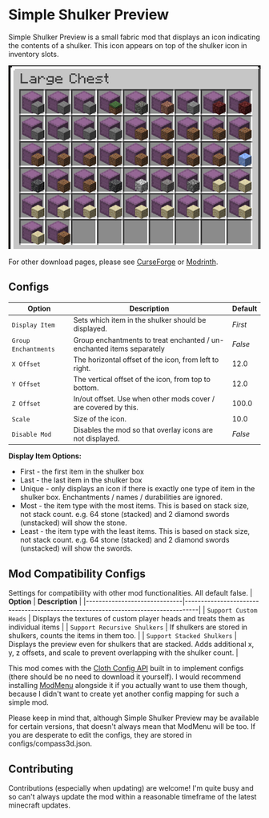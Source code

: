 # Simple Shulker Preview

Simple Shulker Preview is a small fabric mod that displays an icon indicating the contents of a shulker. This icon appears on top of the shulker icon in inventory slots.

![Example image](src/main/resources/assets/compass3d/example.png)

For other download pages, please see [CurseForge](https://www.curseforge.com/minecraft/mc-mods/simple-shulker-preview) or [Modrinth](https://modrinth.com/mod/simple-shulker-preview).

## Configs

| **Option**           | **Description**                                                       | **Default** |
| -------------------- | --------------------------------------------------------------------- | ----------- |
| `Display Item`       | Sets which item in the shulker should be displayed.                   | _First_     |
| `Group Enchantments` | Group enchantments to treat enchanted / un-enchanted items separately | _False_     |
| `X Offset`           | The horizontal offset of the icon, from left to right.                | 12.0        |
| `Y Offset`           | The vertical offset of the icon, from top to bottom.                  | 12.0        |
| `Z Offset`           | In/out offset. Use when other mods cover / are covered by this.       | 100.0       |
| `Scale`              | Size of the icon.                                                     | 10.0        |
| `Disable Mod`        | Disables the mod so that overlay icons are not displayed.             | _False_     |

**Display Item Options:**

- First - the first item in the shulker box
- Last - the last item in the shulker box
- Unique - only displays an icon if there is exactly one type of item in the shulker box. Enchantments / names / durabilities are ignored.
- Most - the item type with the most items. This is based on stack size, not stack count. e.g. 64 stone (stacked) and 2 diamond swords (unstacked) will show the stone.
- Least - the item type with the least items. This is based on stack size, not stack count. e.g. 64 stone (stacked) and 2 diamond swords (unstacked) will show the swords.

## Mod Compatibility Configs

Settings for compatibility with other mod functionalities. All default false.
| **Option** | **Description** |
|------------------------------|----------------------------------------------------------------------------------|
| `Support Custom Heads` | Displays the textures of custom player heads and treats them as individual items |
| `Support Recursive Shulkers` | If shulkers are stored in shulkers, counts the items in them too. |
| `Support Stacked Shulkers` | Displays the preview even for shulkers that are stacked. Adds additional x, y, z offsets, and scale to prevent overlapping with the shulker count. |

This mod comes with the [Cloth Config API](https://www.curseforge.com/minecraft/mc-mods/cloth-config) built in to
implement configs (there should be no need to download it yourself). I would recommend installing [ModMenu](https://www.curseforge.com/minecraft/mc-mods/modmenu) alongside it if you actually want to use them though, because I didn't want to create yet another config mapping for such a simple mod.

Please keep in mind that, although Simple Shulker Preview may be available for certain versions, that doesn't always mean that ModMenu will be too. If you are desperate to edit the configs, they are stored in configs/compass3d.json.

## Contributing

Contributions (especially when updating) are welcome! I'm quite busy and so can't always update the mod within a reasonable timeframe of the latest minecraft updates.
